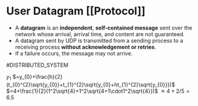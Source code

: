 # User Datagram [[Protocol]]
- A **datagram** is an **independent**, **self-contained message** sent over the network whose arrival, arrival time, and content are not guaranteed.
- A datagram sent by UDP is transmitted from a sending process to a receiving process **without acknowledgement or retries**.
- If a failure occurs, the message may not arrive.


#DISTRIBUTED_SYSTEM 








$y_{1}$
$=y_{0}+\frac{h}{2}(t_{0}^{2}\sqrt{y_{0}}+t_{1}^{2}\sqrt{y_{0}+ht_{1}^{2}\sqrt{y_{0}}})$
$=4+\frac{1}{2}(1^2\sqrt{4}+1^2\sqrt{4+1\cdot1^2\sqrt{4}})$
$\approx4+2/5=6.5$
